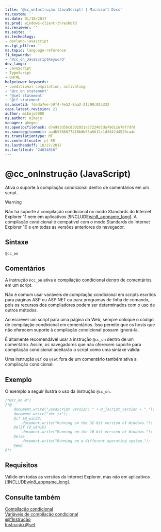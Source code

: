```yaml
---
title: '@cc_onInstrução (JavaScript) | Microsoft Docs'
ms.custom: ''
ms.date: 01/18/2017
ms.prod: windows-client-threshold
ms.reviewer: ''
ms.suite: ''
ms.technology:
- devlang-javascript
ms.tgt_pltfrm: ''
ms.topic: language-reference
f1_keywords:
- '@cc_on_JavaScriptKeyword'
dev_langs:
- JavaScript
- TypeScript
- DHTML
helpviewer_keywords:
- conditional compilation, activating
- '@cc_on statement'
- '@set statement'
- '@if statement'
ms.assetid: fdeda7ee-b9f4-4e52-8aa2-21c90c02a332
caps.latest.revision: 21
author: mikejo5000
ms.author: mikejo
manager: ghogen
ms.openlocfilehash: d7e993d5bc8302931a5722495da70612e79f7dfd
ms.sourcegitcommit: aadb9588877418b8b55a5612c1d3842d4520ca4c
ms.translationtype: MT
ms.contentlocale: pt-BR
ms.lasthandoff: 10/27/2017
ms.locfileid: "24634016"
---
```

# <a name="ccon-statement-javascript"></a>@cc_onInstrução (JavaScript)
Ativa o suporte à compilação condicional dentro de comentários em um script.  
  
> [!WARNING]
>  Não há suporte à compilação condicional no modo Standards do Internet Explorer 11 nem em aplicativos [!INCLUDE[win8_appname_long](../../javascript/includes/win8-appname-long-md.md)]. A compilação condicional é compatível com o modo Standards do Internet Explorer 10 e em todas as versões anteriores do navegador.  
  
## <a name="syntax"></a>Sintaxe  
  
```  
@cc_on   
```  
  
## <a name="remarks"></a>Comentários  
 A instrução `@cc_on` ativa a compilação condicional dentro de comentários em um script.  
  
 Não é comum usar variáveis de compilação condicional em scripts escritos para páginas ASP ou ASP.NET ou para programas de linha de comando, pois os recursos dos compiladores podem ser determinados com o uso de outros métodos.  
  
 Ao escrever um script para uma página da Web, sempre coloque o código de compilação condicional em comentários. Isso permite que os hosts que não oferecem suporte à compilação condicional possam ignorá-la.  
  
 É altamente recomendável usar a instrução `@cc_on` dentro de um comentário. Assim, os navegadores que não oferecem suporte para compilação condicional aceitarão o script como uma sintaxe válida:  
  
 Uma instrução `@if` ou `@set` fora de um comentário também ativa a compilação condicional.  
  
## <a name="example"></a>Exemplo  
 O exemplo a seguir ilustra o uso da instrução `@cc_on`.  
  
```JavaScript  
/*@cc_on @*/  
/*@  
    document.write("JavaScript version: " + @_jscript_version + ".");  
    document.write("<br />");  
    @if (@_win32)  
        document.write("Running on the 32-bit version of Windows.");  
    @elif (@_win16)  
        document.write("Running on the 16-bit version of Windows.");  
    @else  
        document.write("Running on a different operating system.");  
    @end  
@*/  
```  
  
## <a name="requirements"></a>Requisitos  
 Válido em todas as versões do Internet Explorer, mas não em aplicativos [!INCLUDE[win8_appname_long](../../javascript/includes/win8-appname-long-md.md)].  
  
## <a name="see-also"></a>Consulte também  
 [Compilação condicional](../../javascript/advanced/conditional-compilation-javascript.md)   
 [Variáveis de compilação condicional](../../javascript/advanced/conditional-compilation-variables-javascript.md)   
 [@ifInstrução](../../javascript/reference/at-if-statement-javascript.md)   
 [Instrução @set](../../javascript/reference/at-set-statement-javascript.md)